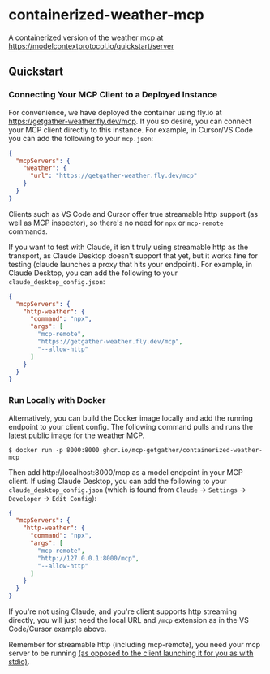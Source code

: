 # containerized-weather-mcp

A containerized version of the weather mcp at https://modelcontextprotocol.io/quickstart/server

## Quickstart

### Connecting Your MCP Client to a Deployed Instance

For convenience, we have deployed the container using fly.io at https://getgather-weather.fly.dev/mcp. If you so desire, you can connect your MCP client directly to this instance. For example, in Cursor/VS Code you can add the following to your `mcp.json`:

```json
{
  "mcpServers": {
    "weather": {
      "url": "https://getgather-weather.fly.dev/mcp"
    }
  }
}
```

Clients such as VS Code and Cursor offer true streamable http support (as well as MCP inspector), so there's no need for `npx` or `mcp-remote` commands. 

If you want to test with Claude, it isn't truly using streamable http as the transport, as Claude Desktop doesn't support that yet, but it works fine for testing (claude launches a proxy that hits your endpoint). For example, in Claude Desktop, you can add the following to your `claude_desktop_config.json`:

```json
{
  "mcpServers": {
    "http-weather": {
      "command": "npx",
      "args": [
        "mcp-remote",
        "https://getgather-weather.fly.dev/mcp",
        "--allow-http"
      ]
    }
  }
}
```

### Run Locally with Docker

Alternatively, you can build the Docker image locally and add the running endpoint to your client config. The following command pulls and runs the latest public image for the weather MCP.

`$ docker run -p 8000:8000 ghcr.io/mcp-getgather/containerized-weather-mcp`

Then add http://localhost:8000/mcp as a model endpoint in your MCP client. If using Claude Desktop, you can add the following to your `claude_desktop_config.json` (which is found from `Claude` -> `Settings` -> `Developer` -> `Edit Config`):

```json
{
  "mcpServers": {
    "http-weather": {
      "command": "npx",
      "args": [
        "mcp-remote",
        "http://127.0.0.1:8000/mcp",
        "--allow-http"
      ]
    }
  }
}
```

If you're not using Claude, and you're client supports http streaming directly, you will just need the local URL and `/mcp` extension as in the VS Code/Cursor example above.

Remember for streamable http (including mcp-remote), you need your mcp server to be running [(as opposed to the client launching it for you as with stdio)](https://modelcontextprotocol.io/specification/2025-06-18/basic/transports#stdio).
